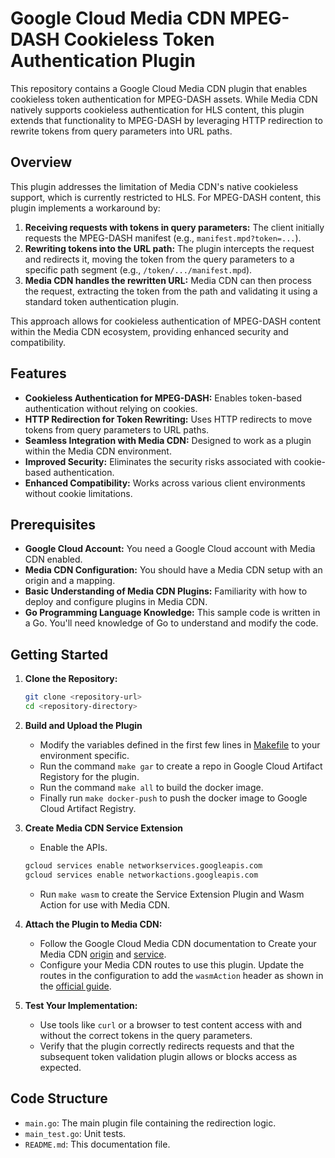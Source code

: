 # Google Cloud Media CDN MPEG-DASH Cookieless Token Authentication Plugin

This repository contains a Google Cloud Media CDN plugin that enables cookieless token authentication for MPEG-DASH assets. While Media CDN natively supports cookieless authentication for HLS content, this plugin extends that functionality to MPEG-DASH by leveraging HTTP redirection to rewrite tokens from query parameters into URL paths.

## Overview

This plugin addresses the limitation of Media CDN's native cookieless support, which is currently restricted to HLS. For MPEG-DASH content, this plugin implements a workaround by:

1.  **Receiving requests with tokens in query parameters:** The client initially requests the MPEG-DASH manifest (e.g., `manifest.mpd?token=...`).
2.  **Rewriting tokens into the URL path:** The plugin intercepts the request and redirects it, moving the token from the query parameters to a specific path segment (e.g., `/token/.../manifest.mpd`).
3.  **Media CDN handles the rewritten URL:** Media CDN can then process the request, extracting the token from the path and validating it using a standard token authentication plugin.

This approach allows for cookieless authentication of MPEG-DASH content within the Media CDN ecosystem, providing enhanced security and compatibility.

## Features

*   **Cookieless Authentication for MPEG-DASH:** Enables token-based authentication without relying on cookies.
*   **HTTP Redirection for Token Rewriting:** Uses HTTP redirects to move tokens from query parameters to URL paths.
*   **Seamless Integration with Media CDN:** Designed to work as a plugin within the Media CDN environment.
*   **Improved Security:** Eliminates the security risks associated with cookie-based authentication.
*   **Enhanced Compatibility:** Works across various client environments without cookie limitations.

## Prerequisites

*   **Google Cloud Account:** You need a Google Cloud account with Media CDN enabled.
*   **Media CDN Configuration:** You should have a Media CDN setup with an origin and a mapping.
*   **Basic Understanding of Media CDN Plugins:** Familiarity with how to deploy and configure plugins in Media CDN.
*   **Go Programming Language Knowledge:** This sample code is written in a Go. You'll need knowledge of Go to understand and modify the code.

## Getting Started

1.  **Clone the Repository:**
    ```bash
    git clone <repository-url>
    cd <repository-directory>
    ```

2.  **Build and Upload the Plugin**
    *   Modify the variables defined in the first few lines in [Makefile](Makefile) to your environment specific.
    *   Run the command `make gar` to create a repo in Google Cloud Artifact Registory for the plugin.
    *   Run the command `make all` to build the docker image.
    *   Finally run `make docker-push` to push the docker image to Google Cloud Artifact Registry.

3.  **Create Media CDN Service Extension**
    *   Enable the APIs.
    ```bash
    gcloud services enable networkservices.googleapis.com
    gcloud services enable networkactions.googleapis.com
    ```
    *   Run `make wasm` to create the Service Extension Plugin and Wasm Action for use with Media CDN.

4.  **Attach the Plugin to Media CDN:**
    *   Follow the Google Cloud Media CDN documentation to Create your Media CDN [origin](https://cloud.google.com/media-cdn/docs/quickstart#create-origin) and [service](https://cloud.google.com/media-cdn/docs/quickstart#create-service).
    *   Configure your Media CDN routes to use this plugin. Update the routes in the configuration to add the `wasmAction` header as shown in the [official guide](https://cloud.google.com/service-extensions/docs/attach-plugins-to-routes#attach-plugin).

5.  **Test Your Implementation:**
    *   Use tools like `curl` or a browser to test content access with and without the correct tokens in the query parameters.
    *   Verify that the plugin correctly redirects requests and that the subsequent token validation plugin allows or blocks access as expected.

## Code Structure

*   `main.go`: The main plugin file containing the redirection logic.
*   `main_test.go`: Unit tests.
*   `README.md`: This documentation file.

